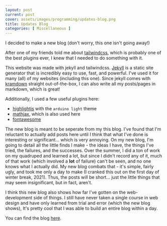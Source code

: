 ```yaml
---
layout: post
current: post
cover: assets/images/programming/updates-blog.png
title: Updates Blog
categories: [ Miscellaneous ]
---
```


I decided to make a new blog (don't worry, this one isn't going away!) 

After one of my friends told me about [tailwindcss](https://tailwindcss.com), which is probably one of the best plugins ever, I knew that I needed to do something with it.

This website was made with jekyll and tailwindcss. [Jekyll](https://jekyllrb.com) is a static site generator that is 
incredibly easy to use, fast, and powerful. I've used it for many (all) of my websites (including this one). Since jekyll comes with [kramdown](https://kramdown.gettalong.org)
straight out-of-the-box, I can also write all my posts/pages in markdown, which is great!


Additionally, I used a few useful plugins here:

- [highlightjs](https://highlightjs.org) with the `arduino light` theme
- [mathjax](https://www.mathjax.org), which is also used here
- [fontawesome](https://fontawesome.com)

The new blog is meant to be seperate from my this blog. I've found that I'm reluctant to actually add posts here until I think that what I've done is interesting or significant... which is very annoying.
On my new blog, I'm going to detail all the little finds I make - the ideas I have, the things I've tried, the failures, and the successes. Over the summer, I did a ton of work on my
quadruped and learned a lot, but since I didn't record any of it, much of that work (which involved a <strong>lot</strong> of failure) can't be seen, and no one knows what I
actually did. My new blog combats that - it's simple, fairly ugly, and took me only a day to make (I cranked this out on the first day of winter break, 2021). Thus, the posts 
will be short... just the little things that may seem insignificant, but in fact, aren't. 

I think this new blog also shows how far I've gotten on the web-development side of things. I still have never taken a single course in web design and have only learned from trial and error (which the new blog shows), It's pretty cool that I was able to build an entire blog within a day.

You can find the blog [here](https://seanboe.github.io/updates-blog/).